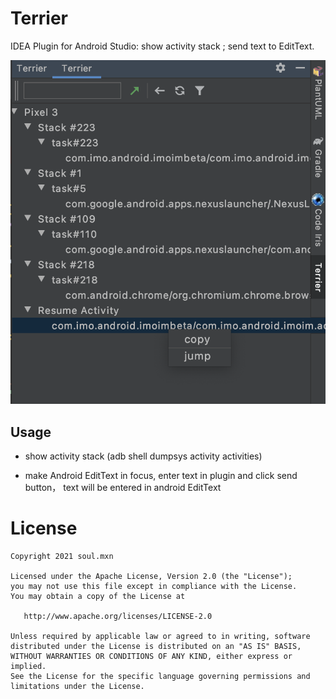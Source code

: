 # Terrier
IDEA Plugin for Android Studio: show activity stack ; send text to EditText.

![Showcase](/screen.png)



## Usage

* show activity stack (adb shell dumpsys activity activities)

* make Android EditText in focus, enter text in plugin and click send button， text will be entered in android EditText 


License
=======

    Copyright 2021 soul.mxn

    Licensed under the Apache License, Version 2.0 (the "License");
    you may not use this file except in compliance with the License.
    You may obtain a copy of the License at

       http://www.apache.org/licenses/LICENSE-2.0

    Unless required by applicable law or agreed to in writing, software
    distributed under the License is distributed on an "AS IS" BASIS,
    WITHOUT WARRANTIES OR CONDITIONS OF ANY KIND, either express or implied.
    See the License for the specific language governing permissions and
    limitations under the License.


